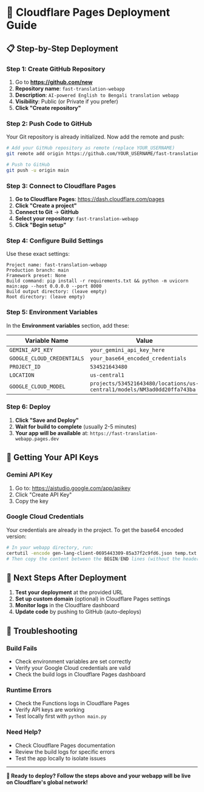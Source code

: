 # 🚀 Cloudflare Pages Deployment Guide

## 📋 **Step-by-Step Deployment**

### **Step 1: Create GitHub Repository**

1. Go to **https://github.com/new**
2. **Repository name**: `fast-translation-webapp`
3. **Description**: `AI-powered English to Bengali translation webapp`
4. **Visibility**: Public (or Private if you prefer)
5. **Click "Create repository"**

### **Step 2: Push Code to GitHub**

Your Git repository is already initialized. Now add the remote and push:

```bash
# Add your GitHub repository as remote (replace YOUR_USERNAME)
git remote add origin https://github.com/YOUR_USERNAME/fast-translation-webapp.git

# Push to GitHub
git push -u origin main
```

### **Step 3: Connect to Cloudflare Pages**

1. **Go to Cloudflare Pages**: https://dash.cloudflare.com/pages
2. **Click "Create a project"**
3. **Connect to Git** → **GitHub**
4. **Select your repository**: `fast-translation-webapp`
5. **Click "Begin setup"**

### **Step 4: Configure Build Settings**

Use these exact settings:

```
Project name: fast-translation-webapp
Production branch: main
Framework preset: None
Build command: pip install -r requirements.txt && python -m uvicorn main:app --host 0.0.0.0 --port 8000
Build output directory: (leave empty)
Root directory: (leave empty)
```

### **Step 5: Environment Variables**

In the **Environment variables** section, add these:

| Variable Name | Value |
|---------------|-------|
| `GEMINI_API_KEY` | `your_gemini_api_key_here` |
| `GOOGLE_CLOUD_CREDENTIALS` | `your_base64_encoded_credentials` |
| `PROJECT_ID` | `534521643480` |
| `LOCATION` | `us-central1` |
| `GOOGLE_CLOUD_MODEL` | `projects/534521643480/locations/us-central1/models/NM3ad0dd20ffa743ba` |

### **Step 6: Deploy**

1. **Click "Save and Deploy"**
2. **Wait for build to complete** (usually 2-5 minutes)
3. **Your app will be available** at: `https://fast-translation-webapp.pages.dev`

## 🔑 **Getting Your API Keys**

### **Gemini API Key**
1. Go to: https://aistudio.google.com/app/apikey
2. Click "Create API Key"
3. Copy the key

### **Google Cloud Credentials**
Your credentials are already in the project. To get the base64 encoded version:

```bash
# In your webapp directory, run:
certutil -encode gen-lang-client-0695443309-85a37f2c9fd6.json temp.txt
# Then copy the content between the BEGIN/END lines (without the header/footer)
```

## 🎯 **Next Steps After Deployment**

1. **Test your deployment** at the provided URL
2. **Set up custom domain** (optional) in Cloudflare Pages settings
3. **Monitor logs** in the Cloudflare dashboard
4. **Update code** by pushing to GitHub (auto-deploys)

## 🔧 **Troubleshooting**

### **Build Fails**
- Check environment variables are set correctly
- Verify your Google Cloud credentials are valid
- Check the build logs in Cloudflare Pages dashboard

### **Runtime Errors**
- Check the Functions logs in Cloudflare Pages
- Verify API keys are working
- Test locally first with `python main.py`

### **Need Help?**
- Check Cloudflare Pages documentation
- Review the build logs for specific errors
- Test the app locally to isolate issues

---

**🎉 Ready to deploy? Follow the steps above and your webapp will be live on Cloudflare's global network!**